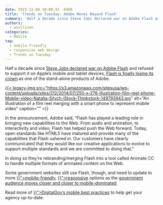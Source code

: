 ```yaml
---
date: 2015-12-08 10:00:43 -0400
title: 'Trends on Tuesday: Adobe Moves Beyond Flash'
summary: 'Half a decade since Steve Jobs declared war on Adobe Flash and refused to support it on Apple&rsquo;s mobile and tablet devices, Flash is finally losing its crown as one of the stand-alone products of Adobe. In the announcement, Adobe said, &ldquo;Flash has played a leading role in bringing new capabilities to the Web. From'
authors:
  - wsullivan
categories:
  - Mobile
tag:
  - mobile-friendly
  - responsive web design
  - Trends on Tuesday
---
```


Half a decade since [Steve Jobs declared war on Adobe Flash</span>](http://www.apple.com/hotnews/thoughts-on-flash/) <span style="font-weight: 400">and refused to support it on Apple’s mobile and tablet devices, </span>[<span style="font-weight: 400">Flash is finally losing its crown</span>](http://blogs.adobe.com/conversations/2015/11/flash-html5-and-open-web-standards.html) <span style="font-weight: 400">as one of the stand-alone products of Adobe. </p> <a href="https://s3.amazonaws.com/sitesusa/wp-content/uploads/sites/212/2014/07/250-x-276-illustration-film-reel-phone-Mobile-video-Natalia-Silych-iStock-Thinkstock-149793943.jpg">{{< legacy-img src="https://s3.amazonaws.com/sitesusa/wp-content/uploads/sites/212/2014/07/250-x-276-illustration-film-reel-phone-Mobile-video-Natalia-Silych-iStock-Thinkstock-149793943.jpg" alt="An illustration of a film reel merging with a smart phone to represent mobile video" caption="" >}}</a> 

<p>
  In the announcement, Adobe said, “Flash has played a leading role in bringing new capabilities to the Web. From audio and animation, to interactivity and video, Flash has helped push the Web forward. Today, open standards like HTML5 have matured and provide many of the capabilities that Flash ushered in. Our customers have clearly communicated that they would like our creative applications to evolve to support multiple standards and we are committed to doing that.”
</p>

<p>
  In doing so they’re rebranding/merging Flash into a tool called Animate CC to handle multiple formats of animated content on the Web.
</p>

<p>
  Some government websites still use Flash, though, and need to update to more </span><span style="font-weight: 400"><a href="{{< relref "mobile-friendly.md" >}}">mobile-friendly</a></span><span style="font-weight: 400">, <a href="{{< relref "responsive-web-design.md" >}}">responsive</a> options</span><span style="font-weight: 400"> as the </span><a href="https://www.WHATEVER/2015/10/21/gov-analytics-breakdown-2-mobile-is-bigger-than-ever/"><span style="font-weight: 400">government audience moves closer and closer to mobile-dominated</span></a><span style="font-weight: 400">. </p> 
  
  <p>
    Read more of <a href="{{< link "cagegories/mobile" >}}">DigitalGov’s mobile best practices</span></a><span style="font-weight: 400"> to help get your agency up-to-date.</p>